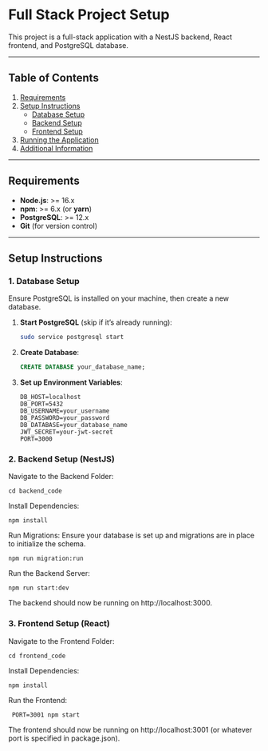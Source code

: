 # Full Stack Project Setup

This project is a full-stack application with a NestJS backend, React frontend, and PostgreSQL database.

---

## Table of Contents

1. [Requirements](#requirements)
2. [Setup Instructions](#setup-instructions)
    - [Database Setup](#database-setup)
    - [Backend Setup](#backend-setup)
    - [Frontend Setup](#frontend-setup)
3. [Running the Application](#running-the-application)
4. [Additional Information](#additional-information)

---

## Requirements

- **Node.js**: >= 16.x
- **npm**: >= 6.x (or **yarn**)
- **PostgreSQL**: >= 12.x
- **Git** (for version control)

---

## Setup Instructions

### 1. Database Setup

Ensure PostgreSQL is installed on your machine, then create a new database.

1. **Start PostgreSQL** (skip if it’s already running):
   ```bash
   sudo service postgresql start
2. **Create Database**:
   ```sql
   CREATE DATABASE your_database_name;
3. **Set up Environment Variables**: 
    ```In the root project folder, create a .env file to store your database configuration (used by the backend):
    DB_HOST=localhost
    DB_PORT=5432
    DB_USERNAME=your_username
    DB_PASSWORD=your_password
    DB_DATABASE=your_database_name
    JWT_SECRET=your-jwt-secret
    PORT=3000

### 2. Backend Setup (NestJS)
   Navigate to the Backend Folder:
    
    cd backend_code
Install Dependencies:
    
    npm install

Run Migrations: Ensure your database is set up and migrations are in place to initialize the schema.

    npm run migration:run
Run the Backend Server:

    npm run start:dev

The backend should now be running on http://localhost:3000.

### 3. Frontend Setup (React)
   Navigate to the Frontend Folder:


    cd frontend_code
Install Dependencies:

    npm install

Run the Frontend:

     PORT=3001 npm start
The frontend should now be running on http://localhost:3001 (or whatever port is specified in package.json).
